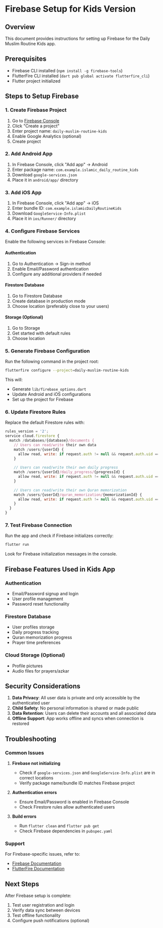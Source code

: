 # Firebase Setup for Kids Version

## Overview
This document provides instructions for setting up Firebase for the Daily Muslim Routine Kids app.

## Prerequisites
- Firebase CLI installed (`npm install -g firebase-tools`)
- FlutterFire CLI installed (`dart pub global activate flutterfire_cli`)
- Flutter project initialized

## Steps to Setup Firebase

### 1. Create Firebase Project
1. Go to [Firebase Console](https://console.firebase.google.com/)
2. Click "Create a project"
3. Enter project name: `daily-muslim-routine-kids`
4. Enable Google Analytics (optional)
5. Create project

### 2. Add Android App
1. In Firebase Console, click "Add app" → Android
2. Enter package name: `com.example.islamic_daily_routine_kids`
3. Download `google-services.json`
4. Place it in `android/app/` directory

### 3. Add iOS App
1. In Firebase Console, click "Add app" → iOS
2. Enter bundle ID: `com.example.islamicDailyRoutineKids`
3. Download `GoogleService-Info.plist`
4. Place it in `ios/Runner/` directory

### 4. Configure Firebase Services
Enable the following services in Firebase Console:

#### Authentication
1. Go to Authentication → Sign-in method
2. Enable Email/Password authentication
3. Configure any additional providers if needed

#### Firestore Database
1. Go to Firestore Database
2. Create database in production mode
3. Choose location (preferably close to your users)

#### Storage (Optional)
1. Go to Storage
2. Get started with default rules
3. Choose location

### 5. Generate Firebase Configuration
Run the following command in the project root:

```bash
flutterfire configure --project=daily-muslim-routine-kids
```

This will:
- Generate `lib/firebase_options.dart`
- Update Android and iOS configurations
- Set up the project for Firebase

### 6. Update Firestore Rules
Replace the default Firestore rules with:

```javascript
rules_version = '2';
service cloud.firestore {
  match /databases/{database}/documents {
    // Users can read/write their own data
    match /users/{userId} {
      allow read, write: if request.auth != null && request.auth.uid == userId;
    }
    
    // Users can read/write their own daily progress
    match /users/{userId}/daily_progress/{progressId} {
      allow read, write: if request.auth != null && request.auth.uid == userId;
    }
    
    // Users can read/write their own Quran memorization
    match /users/{userId}/quran_memorization/{memorizationId} {
      allow read, write: if request.auth != null && request.auth.uid == userId;
    }
  }
}
```

### 7. Test Firebase Connection
Run the app and check if Firebase initializes correctly:

```bash
flutter run
```

Look for Firebase initialization messages in the console.

## Firebase Features Used in Kids App

### Authentication
- Email/Password signup and login
- User profile management
- Password reset functionality

### Firestore Database
- User profiles storage
- Daily progress tracking
- Quran memorization progress
- Prayer time preferences

### Cloud Storage (Optional)
- Profile pictures
- Audio files for prayers/azkar

## Security Considerations

1. **Data Privacy**: All user data is private and only accessible by the authenticated user
2. **Child Safety**: No personal information is shared or made public
3. **Data Retention**: Users can delete their accounts and all associated data
4. **Offline Support**: App works offline and syncs when connection is restored

## Troubleshooting

### Common Issues

1. **Firebase not initializing**
   - Check if `google-services.json` and `GoogleService-Info.plist` are in correct locations
   - Verify package name/bundle ID matches Firebase project

2. **Authentication errors**
   - Ensure Email/Password is enabled in Firebase Console
   - Check Firestore rules allow authenticated users

3. **Build errors**
   - Run `flutter clean` and `flutter pub get`
   - Check Firebase dependencies in `pubspec.yaml`

### Support
For Firebase-specific issues, refer to:
- [Firebase Documentation](https://firebase.google.com/docs)
- [FlutterFire Documentation](https://firebase.flutter.dev/)

## Next Steps
After Firebase setup is complete:
1. Test user registration and login
2. Verify data sync between devices
3. Test offline functionality
4. Configure push notifications (optional)
